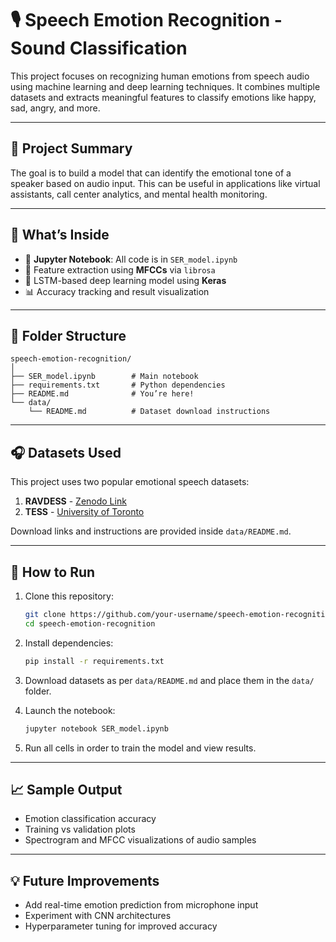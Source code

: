 # 🎙️ Speech Emotion Recognition - Sound Classification

This project focuses on recognizing human emotions from speech audio using machine learning and deep learning techniques. It combines multiple datasets and extracts meaningful features to classify emotions like happy, sad, angry, and more.

---

## 📌 Project Summary

The goal is to build a model that can identify the emotional tone of a speaker based on audio input. This can be useful in applications like virtual assistants, call center analytics, and mental health monitoring.

---

## 🧠 What’s Inside

- 📁 **Jupyter Notebook**: All code is in `SER_model.ipynb`
- 🧪 Feature extraction using **MFCCs** via `librosa`
- 🧠 LSTM-based deep learning model using **Keras**
- 📊 Accuracy tracking and result visualization

---

## 📂 Folder Structure

```
speech-emotion-recognition/
│
├── SER_model.ipynb        # Main notebook
├── requirements.txt       # Python dependencies
├── README.md              # You’re here!
└── data/
    └── README.md          # Dataset download instructions
```

---

## 🎧 Datasets Used

This project uses two popular emotional speech datasets:

1. **RAVDESS** - [Zenodo Link](https://zenodo.org/record/1188976)
2. **TESS** - [University of Toronto](https://tspace.library.utoronto.ca/handle/1807/24487)

Download links and instructions are provided inside `data/README.md`.

---

## 🚀 How to Run

1. Clone this repository:
   ```bash
   git clone https://github.com/your-username/speech-emotion-recognition.git
   cd speech-emotion-recognition
   ```

2. Install dependencies:
   ```bash
   pip install -r requirements.txt
   ```

3. Download datasets as per `data/README.md` and place them in the `data/` folder.

4. Launch the notebook:
   ```bash
   jupyter notebook SER_model.ipynb
   ```

5. Run all cells in order to train the model and view results.

---

## 📈 Sample Output

- Emotion classification accuracy
- Training vs validation plots
- Spectrogram and MFCC visualizations of audio samples

---

## 💡 Future Improvements

- Add real-time emotion prediction from microphone input
- Experiment with CNN architectures
- Hyperparameter tuning for improved accuracy
